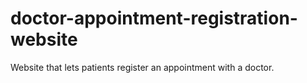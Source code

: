 # doctor-appointment-registration-website
Website that lets patients register an appointment with a doctor.
